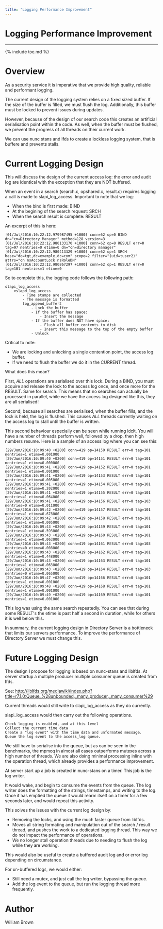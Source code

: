 ```yaml
---
title: "Logging Performance Improvement"
---
```


# Logging Performance Improvement
---------------------------------------------

{% include toc.md %}

Overview
========

As a security service it is imperative that we provide high quality, reliable and performant logging.

The current design of the logging system relies on a fixed sized buffer. If the size of the buffer is filled, we must flush the log. Additionally, this buffer must be locked to prevent issues during updates.

However, because of the design of our search code this creates an artificial serialisation point within the code. As well, when the buffer must be flushed, we prevent the progress of all threads on their current work.

We can use nunc stans and lfds to create a lockless logging system, that is buffere and prevents stalls.

Current Logging Design
======================

This will discuss the design of the current access log: the error and audit log are identical with the exception that they are NOT buffered.

When an event in a search (search.c, opshared.c, result.c) requires logging a call is made to slapi_log_access. Important to note that we log:

* When the bind is first made: BIND
* At the begining of the search request: SRCH
* When the search result is complete: RESULT

An excerpt of this is here:

    [01/Jul/2016:10:22:12.979987495 +1000] conn=62 op=0 BIND dn="cn=Directory Manager" method=128 version=3
    [01/Jul/2016:10:22:12.980133170 +1000] conn=62 op=0 RESULT err=0 tag=97 nentries=0 etime=0 dn="cn=directory manager"
    [01/Jul/2016:10:22:12.980413329 +1000] conn=62 op=1 SRCH base="dc=tgt,dc=example,dc=com" scope=2 filter="(uid=tuser2)" attrs="cn nsAccountLock nsRoleDN"
    [01/Jul/2016:10:22:12.980867297 +1000] conn=62 op=1 RESULT err=0 tag=101 nentries=1 etime=0

So to complete this, the logging code follows the following path:

    slapi_log_access
        vslapd_log_access
            - Time stamps are collected
            - The message is formatted
            log_append_buffer2
                - Lock the buffer
                - If the buffer has space:
                    - Insert the message
                - If the buffer does NOT have space:
                    - Flush all buffer contents to disk
                    - Insert this message to the top of the empty buffer
                - Unlock


Critical to note:

* We are locking and unlocking a single contention point, the access log buffer.
* If we need to flush the buffer we do it in the CURRENT thread.

What does this mean?

First, *ALL* operations are serialised over this lock. During a BIND, you must acquire and release the lock to the access log once, and once more for the RESULT. Same for search. This means that no searches can actually be processed in parallel, while we have the access log designed like this, they are all serialised!

Second, because all searches are serialised, when the buffer fills, and the lock is held, the log is flushed. This causes *ALL* threads currently waiting on the access log to stall until the buffer is written.

This second behaviour especially can be seen while running ldclt. You will have a number of threads perform well, followed by a drop, then high numbers resume. Here is a sample of an access log where you can see this:

    [29/Jun/2016:10:09:40 +0200] conn=419 op=14150 RESULT err=0 tag=101 nentries=1 etime=0.001000
    [29/Jun/2016:10:09:40 +0200] conn=419 op=14151 RESULT err=0 tag=101 nentries=1 etime=0.000000
    [29/Jun/2016:10:09:41 +0200] conn=419 op=14152 RESULT err=0 tag=101 nentries=1 etime=0.001000
    [29/Jun/2016:10:09:41 +0200] conn=419 op=14153 RESULT err=0 tag=101 nentries=1 etime=0.005000
    [29/Jun/2016:10:09:41 +0200] conn=419 op=14154 RESULT err=0 tag=101 nentries=1 etime=0.202000
    [29/Jun/2016:10:09:41 +0200] conn=419 op=14155 RESULT err=0 tag=101 nentries=1 etime=0.064000
    [29/Jun/2016:10:09:41 +0200] conn=419 op=14156 RESULT err=0 tag=103 nentries=0 etime=0.011000
    [29/Jun/2016:10:09:42 +0200] conn=419 op=14157 RESULT err=0 tag=101 nentries=1 etime=0.678000
    [29/Jun/2016:10:09:42 +0200] conn=419 op=14158 RESULT err=0 tag=101 nentries=1 etime=0.005000
    [29/Jun/2016:10:09:43 +0200] conn=419 op=14159 RESULT err=0 tag=101 nentries=1 etime=0.593000
    [29/Jun/2016:10:09:43 +0200] conn=419 op=14160 RESULT err=0 tag=101 nentries=1 etime=0.063000
    [29/Jun/2016:10:09:43 +0200] conn=419 op=14161 RESULT err=0 tag=103 nentries=0 etime=0.008000
    [29/Jun/2016:10:09:43 +0200] conn=419 op=14162 RESULT err=0 tag=101 nentries=1 etime=0.448000
    [29/Jun/2016:10:09:43 +0200] conn=419 op=14163 RESULT err=0 tag=101 nentries=1 etime=0.063000
    [29/Jun/2016:10:09:43 +0200] conn=419 op=14164 RESULT err=0 tag=103 nentries=0 etime=0.065000
    [29/Jun/2016:10:09:47 +0200] conn=419 op=14166 RESULT err=0 tag=101 nentries=1 etime=0.001000
    [29/Jun/2016:10:09:48 +0200] conn=419 op=14168 RESULT err=0 tag=101 nentries=1 etime=0.001000
    [29/Jun/2016:10:09:49 +0200] conn=419 op=14169 RESULT err=0 tag=101 nentries=1 etime=0.001000

This log was using the same search repeatedly. You can see that during some RESULT's the etime is past half a second in duration, while for others it is well below this.

In summary, the current logging design in Directory Server is a bottleneck that limits our servers performance. To improve the performance of Directory Server we must change this.

Future Logging Design
=====================

The design I propose for logging is based on nunc-stans and liblfds. At server startup a multiple producer multiple consumer queue is created from lfds.

See: http://liblfds.org/mediawiki/index.php?title=r7.1.0:Queue_%28unbounded,_many_producer,_many_consumer%29

Current threads would still write to slapi_log_access as they do currently.

slapi_log_access would then carry out the following operations.

    Check logging is enabled, and at this level
    Collect the current time data
    Create a "log event" with the time data and unformated message.
    Queue the log event to the access_log queue.

We still have to serialise into the queue, but as can be seen in the benchmarks, the mpmcq in almost all cases outperforms mutexes across a high number of threads. We are also doing minimal processing inline with the operation thread, which already provides a performance improvement.

At server start up a job is created in nunc-stans on a timer. This job is the log writer.

It would wake, and begin to consume the events from the queue. The log writer does the formatting of the strings, timestamps, and writing to the log. Once it has emptied the queue it would rearm itself on a timer for a few seconds later, and would repeat this activity.

This solves the issues with the current log design by:

* Removing the locks, and using the much faster queue from liblfds.
* Moves all string formating and manipulation out of the search / result thread, and pushes the work to a dedicated logging thread. This way we do not impact the performance of operations.
* We no longer stall operation threads due to needing to flush the log while they are working.

This would also be useful to create a buffered audit log and or error log depending on circumstance.

For un-buffered logs, we would either:

* Still need a mutex, and just call the log writer, bypassing the queue.
* Add the log event to the queue, but run the logging thread more frequently.

Author
======

William Brown <wibrown at redhat.com>

